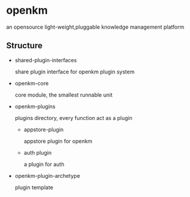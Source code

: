 # openkm

an opensource light-weight,pluggable knowledge management platform

## Structure

- shared-plugin-interfaces

  share plugin interface for openkm plugin system

- openkm-core 

  core module, the smallest runnable unit     

- openkm-plugins 
  
  plugins directory, every function act as a plugin  
  
  - appstore-plugin

    appstore plugin for openkm
  
  - auth plugin
  
    a plugin for auth

- openkm-plugin-archetype
 
  plugin template